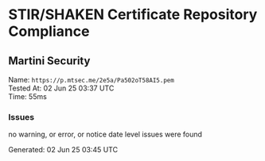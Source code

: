 # STIR/SHAKEN Certificate Repository Compliance

## Martini Security

Name: `https://p.mtsec.me/2e5a/Pa502oT58AI5.pem`\
Tested At: 02 Jun 25 03:37 UTC\
Time: 55ms

### Issues

no warning, or error, or notice date level issues were found

Generated: 02 Jun 25 03:45 UTC